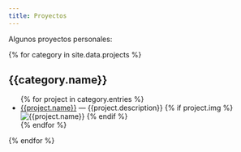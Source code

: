 ```yaml
---
title: Proyectos
---
```


Algunos proyectos personales:

{% for category in site.data.projects %}
## {{category.name}}
<ul style="--p:0;">
  {% for project in category.entries %}
  <li style="--mb: 1em;">
    <a href="{{project.url}}">{{project.name}}</a> — {{project.description}}
    {% if project.img %}
    <img src="{{project.img}}" alt="{{project.name}}" style="--w:600px;--maxw:100%;--m:0 auto;--d:block;">
    {% endif %}
  </li>
  {% endfor %}
</ul>
{% endfor %}
